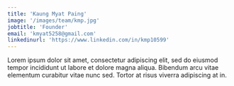 ```yaml
---
title: 'Kaung Myat Paing'
image: '/images/team/kmp.jpg'
jobtitle: 'Founder'
email: 'kmyat5258@gmail.com'
linkedinurl: 'https://www.linkedin.com/in/kmp10599'
---
```


Lorem ipsum dolor sit amet, consectetur adipiscing elit, sed do eiusmod tempor incididunt ut labore et dolore magna aliqua. Bibendum arcu vitae elementum curabitur vitae nunc sed. Tortor at risus viverra adipiscing at in.
